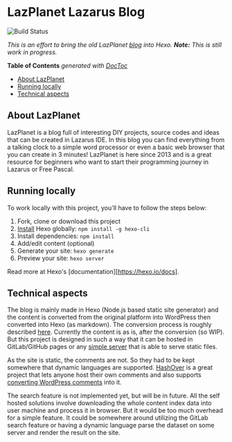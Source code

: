 # LazPlanet Lazarus Blog

![Build Status](https://gitlab.com/pages/hexo/badges/master/build.svg)

_This is an effort to bring the old LazPlanet [blog](https://lazplanet.blogspot.com) into Hexo. **Note:** This is still work in progress._

<!-- START doctoc generated TOC please keep comment here to allow auto update -->
<!-- DON'T EDIT THIS SECTION, INSTEAD RE-RUN doctoc TO UPDATE -->
<!-- If you've changed this README.md file, especially any of its headings run `doctoc README.md` -->
**Table of Contents**  *generated with [DocToc](https://github.com/thlorenz/doctoc)*

- [About LazPlanet](#about-lazplanet)
- [Running locally](#running-locally)
- [Technical aspects](#technical-aspects)

<!-- END doctoc generated TOC please keep comment here to allow auto update -->


## About LazPlanet

LazPlanet is a blog full of interesting DIY projects, source codes and ideas that can be created in Lazarus IDE. In this blog you can find everything from a talking clock to a simple word processor or even a basic web browser that you can create in 3 minutes! LazPlanet is here since 2013 and is a great resource for beginners who want to start their programming journey in Lazarus or Free Pascal.


## Running locally

To work locally with this project, you'll have to follow the steps below:

1. Fork, clone or download this project
1. [Install](https://hexo.io/docs/#Installation) Hexo globally: `npm install -g hexo-cli`
1. Install dependencies: `npm install`
1. Add/edit content (optional)
1. Generate your site: `hexo generate`
1. Preview your site: `hexo server`

Read more at Hexo's [documentation][https://hexo.io/docs].


## Technical aspects

The blog is mainly made in Hexo (Node.js based static site generator) and the content is converted from the original platform into WordPress then converted into Hexo (as markdown). The conversion process is roughly described [here](https://notabug.org/adnan360/blogger-to-hexo). Currently the content is as is, after the conversion (so WIP). But this project is designed in such a way that it can be hosted in GitLab/GitHub pages or any [simple server](https://www.npmjs.com/package/simple-server) that is able to serve static files.

As the site is static, the comments are not. So they had to be kept somewhere that dynamic languages are supported. [HashOver](https://www.barkdull.org/software/hashover) is a great project that lets anyone host their own comments and also supports [converting WordPress comments](https://github.com/kepon85/wp2hashover) into it.

The search feature is not implemented yet, but will be in future. All the self hosted solutions involve downloading the whole content index data into user machine and process it in browser. But it would be too much overhead for a simple feature. It could be somewhere around utilizing the GitLab search feature or having a dynamic language parse the dataset on some server and render the result on the site.
